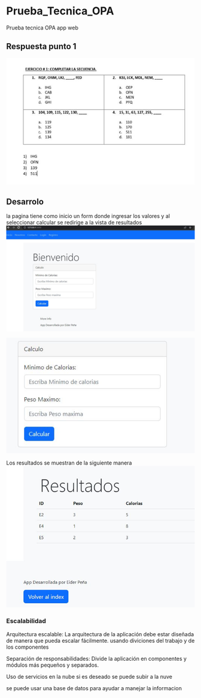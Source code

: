 # Prueba_Tecnica_OPA
 Prueba tecnica OPA app web

## Respuesta punto 1

 ![](https://github.com/eider1939/Prueba_Tecnica_OPA/blob/main/Img/punto1.JPG)

## Desarrolo 
la pagina tiene como inicio un form donde ingresar los valores y al seleccionar calcular se redirige a la vista de resultados
 ![](https://github.com/eider1939/Prueba_Tecnica_OPA/blob/main/Img/index.JPG)

 ![](https://github.com/eider1939/Prueba_Tecnica_OPA/blob/main/Img/calculo.JPG)

Los resultados se muestran de la siguiente manera
 ![](https://github.com/eider1939/Prueba_Tecnica_OPA/blob/main/Img/resultados.JPG)



### Escalabilidad

Arquitectura escalable: La arquitectura de la aplicación debe estar diseñada de manera que pueda escalar fácilmente. usando diviciones del trabajo y de los componentes

Separación de responsabilidades: Divide la aplicación en componentes y módulos más pequeños y separados.

Uso de servicios en la nube si es deseado se puede subir a la nuve


se puede usar una base de datos para ayudar a manejar la informacion
